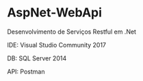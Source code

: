 # AspNet-WebApi

Desenvolvimento de Serviços Restful em .Net

IDE: Visual Studio Community 2017

DB: SQL Server 2014

API: Postman
